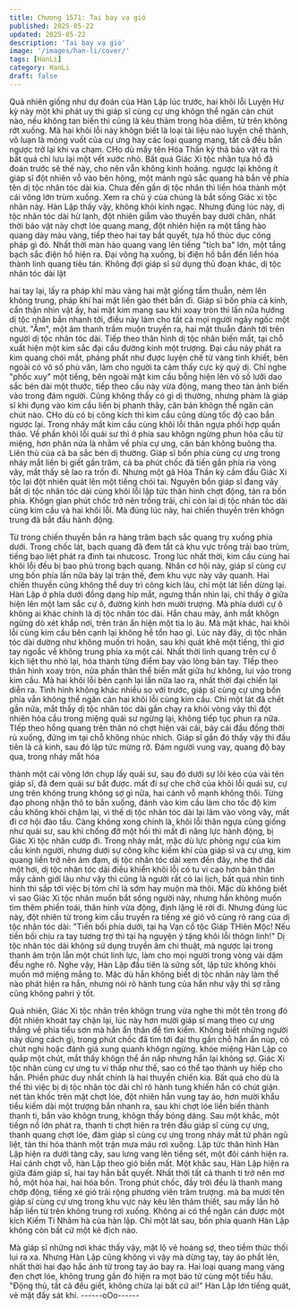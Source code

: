 ```yaml
---
title: Chương 1571: Tai bay vạ gió
published: 2025-05-22
updated: 2025-05-22
description: 'Tai bay vạ gió'
image: '/images/han-li/cover/'
tags: [HanLi]
category: HanLi
draft: false
---
```


Quả nhiên giống như dự đoán của Hàn Lập lúc trước, hai khôi lỗi
Luyện Hư kỳ này một khi phát uy thì giáp sĩ cùng cự ưng khôgn
thể ngăn cản chút nào, nếu không tan biến thì cũng là kêu thảm
trong hỏa diễm, từ trên không rớt xuống.
Mà hai khôi lỗi này khôgn biết là loại tài liệu nào luyện chế thành,
vô luạn là móng vuốt của cự ưng hay các loại quang mang, tất cả
đều bắn ngược trở lại khi va chạm. CHo dù mấy tên Hóa Thần kỳ
thả bảo vật ra thì bất quá chỉ lưu lại một vết xước nhỏ.
Bất quá Giác Xi tộc nhân tựa hồ đã đoán trước sẽ thế này, cho
nên vẫn không kinh hoảng. ngược lại không ít giáp sĩ đột nhiên vỗ
vào bên hông, một mảnh ngũ sắc quang hà bắn về phía tên dị tộc
nhân tóc dài kia.
Chưa đến gần dị tộc nhân thì liền hóa thành một cái võng lớn
trùm xuống.
Xem ra chủ ý của chúng là bắt sống Giác xi tộc nhân này.
Hàn Lập thấy vậy, không khỏi kinh ngạc.
Nhưng đúng lúc này, dị tộc nhân tóc dài hừ lạnh, đột nhiên giẫm
vào thuyền bay dưới chân, nhất thời bảo vật này chợt lóe quang
mang, đột nhiên hiện ra một tầng hào quang dày màu vàng, tiếp
theo hai tay bắt quyết, tựa hồ thúc dục công pháp gì đó. Nhất thời
màn hào quang vang lên tiếng "tích ba" lớn, một tầng bạch sắc
điện hồ hiện ra.
Đại võng hạ xuống, bị điện hồ bắn đến liền hóa thành linh quang
tiêu tán.
Không đợi giáp sĩ sử dụng thủ đoạn khác, dị tộc nhân tóc dài lật

hai tay lại, lấy ra pháp khí màu vàng hai mặt giống tấm thuẫn,
ném lên không trung, pháp khí hai mặt liền gào thét bắn đi.
Giáp sĩ bốn phía cả kinh, cẩn thận nhìn vật ấy, hai mặt kim mang
sau khi xoay tròn thì lần nữa hướng dị tộc nhân bắn nhanh tới,
điều này làm cho tất cả mọi người ngây ngốc một chút. "Ầm", một
âm thanh trầm muộn truyền ra, hai mặt thuẫn đánh tới trên người
dị tộc nhân tóc dài.
Tiếp theo thân hình dị tộc nhân biến mất, tại chỗ xuất hiện một
kim sắc đại cầu đường kính một trượng.
Đại cầu này phát ra kim quang chói mắt, phảng phất như được
luyện chế từ vàng tinh khiết, bên ngoài có vô số phù văn, làm cho
người ta cảm thấy cực kỳ quỷ dị.
Chỉ nghe "phốc xuy" một tiếng, bên ngoài mặt kim cầu bỗng hiện
lên vô số lưỡi dao sắc bén dài một thước, tiếp theo cầu này vừa
động, mang theo tàn ảnh biến vào trong đám người.
Cũng không thấy có gì dị thường, nhưng phàm là giáp sĩ khi đụng
vào kim cầu liền bị phanh thây, căn bản khôgn thể ngăn cản chút
nào. CHo dù có bị công kích thì kim cầu cũng dùng tốc độ cao
bắn ngược lại. Trong nháy mắt kim cầu cùng khôi lỗi thân ngựa
phối hợp quần thảo.
Về phần khôi lỗi quái sư thì ở phía sau khôgn ngừng phun hỏa
cầu từ miệng, hơn phân nửa là nhằm về phía cự ưng, căn bản
không buông tha. Liên thủ của cả ba sắc bén dị thường.
Giáp sĩ bốn phía cùng cự ưng trong nháy mắt liền bị giết gần
trăm, cả ba phút chốc đã tiến gần phía rìa vòng vây, mắt thấy sẽ
lao ra trốn đi. Nhưng một gã Hóa Thần kỳ cầm đầu Giác Xi tộc lại
đột nhiên quát lên một tiếng chói tai.
Nguyên bổn giáp sĩ đang vây bắt dị tộc nhân tóc dài cùng khôi lỗi
lập tức thân hình chợt động, tản ra bốn phía. Khôgn gian phút
chốc trở nên trống trải, chỉ còn lại dị tộc nhân tóc dài cùng kim
cầu và hai khôi lỗi. Mà đúng lúc này, hai chiến thuyền trên khôgn
trung đã bắt đầu hành động.

Từ trong chiến thuyền bắn ra hàng trăm bạch sắc quang trụ
xuống phía dưới.
Trong chốc lát, bạch quang đã đem tất cả khu vực trống trải bao
trùm, tiếng bạo liệt phát ra đinh tai nhưcosc.
Trong lúc nhất thời, kim cầu cùng hai khôi lỗi đều bị bao phủ trong
bạch quang.
Nhân cơ hội này, giáp sĩ cùng cự ưng bốn phía lần nữa bày lại
trận thế, đem khu vực này vây quanh. Hai chiến thuyền cũng
không thể duy trì công kích lâu, chỉ một lát liền dừng lại. Hàn Lập
ở phía dưới đồng dạng híp mắt, ngưng thần nhìn lại, chỉ thấy ở
giữa hiện lên một lam sắc cự ô, đường kính hơn mười trượng.
Mà phía dưới cự ô không ai khác chính là dị tộc nhân tóc dài.
Hắn chau mày, ánh mắt khôgn ngừng dò xét khắp nơi, trên trán
ẩn hiện một tia lo âu. Mà mặt khác, hai khôi lỗi cùng kim cầu bên
cạnh lại không hề tổn hao gì. Lúc này đây, dị tộc nhân tóc dài
dường như không muốn trì hoãn, sau khi quát khẽ một tiếng, thì
giơ tay ngoắc về không trung phía xa một cái.
Nhất thời linh quang trên cự ô kịch liệt thu nhỏ lại, hóa thành từng
điểm bay vào lòng bàn tay. TIếp theo thân hình xoay tròn, nửa
phần thân thể biến mất giữa hư không, lui vào trong kim cầu. Mà
hai khôi lỗi bên cạnh lại lần nữa lao ra, nhất thời đại chiến lại diễn
ra.
Tình hình không khác nhiều so với trước, giáp sĩ cùng cự ưng
bốn phía vẫn không thể ngăn cản hai khôi lỗi cùng kim cầu. Chỉ
một lát đã chết gần nửa, mắt thấy dị tộc nhân tóc dài gần chạy ra
khỏi vòng vây thì đột nhiên hỏa cầu trong miệng quái sư ngừng
lại, không tiếp tục phun ra nữa. TIếp theo hồng quang trên thân
nó chợt hiện vài cái, bảy cái đầu đồng thời rủ xuống, đứng im tại
chỗ không nhúc nhích. Giáp sĩ gần đó thấy vậy thì đầu tiên là cả
kinh, sau đó lập tức mừng rỡ.
Đám người vung vay, quang độ bay qua, trong nháy mắt hóa

thành một cái võng lớn chụp lấy quái sư, sau đó dưới sự lôi kéo
của vài tên giáp sĩ, đã đem quái sư bắt được.
mất đi sự che chở của khôi lỗi quái sư, cự ưng trên không trung
không sợ gì nữa, hai cánh vỗ mạnh không thôi.
Từng đạo phong nhận thô to bắn xuống, đánh vào kim cầu làm
cho tốc độ kim cầu không khỏi chậm lại, vì thế dị tộc nhân tóc dài
lại lâm vào vòng vây, mất đi cơ hội đào tẩu.
Càng không xong chính là, khôi lỗi thân ngựa cũng giống như
quái sư, sau khi chống đỡ một hồi thì mất đi năng lực hành động,
bị Giác Xi tộc nhân cướp đi.
Trong nháy mắt, mặc dù lực phòng ngự của kim cầu kinh người,
nhưng dưới sự công kíhc kiếm khí của giáp sĩ và cự ưng, kim
quang liền trở nên ảm đạm, dị tộc nhân tóc dài xem đến đây, nhẹ
thở dài một hơi, dị tộc nhân tóc dài điều khiển khôi lỗi có tu vi cao
hơn bản thân mấy cảnh giới lâu như vậy thì cũng là người rất có
lai lịch, bất quá nhìn tình hình thì sắp tới việc bị tóm chỉ là sớm
hay muộn mà thôi.
Mặc dù không biết vì sao Giác Xi tộc nhân muốn bắt sống người
này, nhưng hắn không muốn tìm thêm phiền toái, thân hinh vừa
động, định lặng lẽ rời đi. Nhưng đúng lúc này, đột nhiên từ trong
kim cầu truyền ra tiếng xé gió vô cùng rõ ràng của dị tộc nhân tóc
dài: "Tiền bối phía dưới, tại hạ Vạn cổ tộc Giáp THiên Mộc! Nếu
tiền bối chịu ra tay tương trợ thì tại hạ nguyện ý tặng khôi lỗi thôgn
linh!"
Dị tộc nhân tóc dài không sử dụng truyền âm chi thuật, mà ngược
lại trong thanh âm trộn lẫn một chút linh lực, làm cho mọi người
trong vòng vài dặm đều nghe rõ.
Nghe vậy, Hàn Lập đầu tiên là sửng sốt, lập tức không khỏi muốn
mở miệng mắng to.
Mặc dù hắn không biết dị tộc nhân này làm thế nào phát hiện ra
hắn, nhưng nói rõ hành tung của hắn như vậy thì sợ rằng cũng
không pahri ý tốt.

Quả nhiên, Giác Xi tộc nhân trên khôgn trung vừa nghe thì một
tên trong đó đột nhiên khoát tay chặn lại, lúc này hơn mười giáp
sĩ mang theo cự ưng thẳng về phía tiểu sơn mà hắn ẩn thân để
tìm kiếm.
Không biết những người này dùng cách gì, trong phút chốc đã tìm
tới đại thụ gần chỗ hắn ẩn núp, có chút nghi hoặc đánh giá xung
quanh khôgn ngừng. khóe miệng Hàn Lập co quắp một chút, mắt
thấy khôgn thể ẩn nấp nhưng hắn lại không sợ.
Giác Xi tộc nhân cùng cự ưng tu vi thấp như thế, sao có thể tạo
thành uy hiếp cho hắn. Phiền phức duy nhất chính là hai thuyền
chiến kia. Bất quá cho dù là thế thì việc bị dị tộc nhân tóc dài chỉ
rõ hành tung khiến hắn có chút giận. nét tàn khốc trên mặt chợt
lóe, đột nhiên hắn vung tay áo, hơn mười khẩu tiểu kiếm dài một
trượng bắn nhanh ra, sau khi chợt lóe liền biến thành thanh ti,
bắn vào khôgn trung, khôgn thấy bóng dáng. Sau một khắc, một
tiếgn nổ lớn phát ra, thanh ti chợt hiện ra trên đầu giáp sĩ cùng cự
ưng, thanh quang chợt lóe, đám giáp sĩ cùng cự ưng trong nháy
mắt tứ phân ngũ liệt, tàn thi hóa thành một trận mưa máu rơi
xuống. Lập tức thân hình Hàn Lập hiện ra dưới tàng cây, sau lưng
vang lên tiếng sét, một đôi cánh hiện ra. Hai cánh chợt vỗ, hàn
Lập theo gió biến mất. Một khắc sau, Hàn Lập hiện ra giữa đám
giáp sĩ, hai tay hắn bắt quyết.
Nhất thời tất cả thanh ti trở nên mơ hồ, một hóa hai, hai hóa bốn.
Trong phút chốc, đầy trời đều là thanh mang chớp động, tiếng xé
gió trải rộng phương viên trăm trượng.
mà ba mươi tên giáp sĩ cùng cự ưng trong khu vực này kêu lên
thảm thiết, sau mấy lần hô hấp liền từ trên không trung rơi xuống.
Không ai có thể ngăn cản được một kích Kiếm Ti Nhâm hà của
hàn lập.
Chỉ một lát sau, bốn phía quanh Hàn Lập không còn bất cứ một
kẻ địch nào.

Mà giáp sĩ những nơi khác thấy vậy, mặt lộ vẻ hoảng sợ, theo
tiềm thức thối lui ra xa.
Nhưng Hàn Lập cũng không vì vậy mà dừng tay, tay áo phất lên,
nhất thời hai đạo hắc ảnh từ trong tay áo bay ra.
Hai loại quang mang vàng đen chợt lóe, không trung gần đó hiện
ra mọt báo tử cùng một tiểu hầu. "Động thủ, tất cả đều giết, không
chừa lại bất cứ ai!" Hàn Lập lớn tiếng quát, vẻ mặt đầy sát khí.
------oOo------
